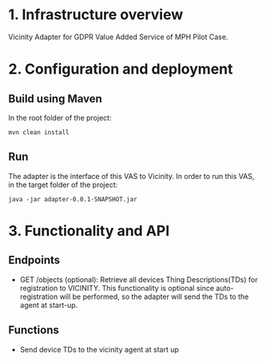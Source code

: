 # 1. Infrastructure overview
Vicinity Adapter for GDPR Value Added Service of MPH Pilot Case.

# 2. Configuration and deployment
## Build using Maven

In the root folder of the project:

`mvn clean install`

## Run
The adapter is the interface of this VAS to Vicinity. In order to run this VAS, in the target folder of the project:

`java -jar adapter-0.0.1-SNAPSHOT.jar`

# 3. Functionality and API

## Endpoints
* GET /objects (optional): Retrieve all devices Thing Descriptions(TDs) for registration to VICINITY. This functionality is optional since auto-registration will be performed, so the adapter will send the TDs to the agent at start-up.

## Functions
*	Send device TDs to the vicinity agent at start up
